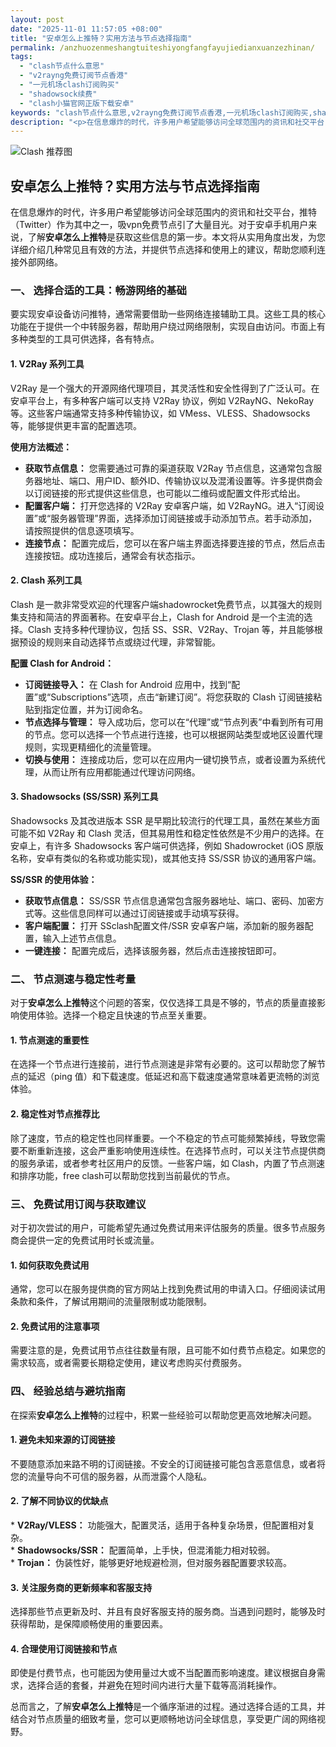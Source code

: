 ```yaml
---
layout: post
date: "2025-11-01 11:57:05 +08:00"
title: "安卓怎么上推特？实用方法与节点选择指南"
permalink: /anzhuozenmeshangtuiteshiyongfangfayujiedianxuanzezhinan/
tags:
  - "clash节点什么意思"
  - "v2rayng免费订阅节点香港"
  - "一元机场clash订阅购买"
  - "shadowsock续费"
  - "clash小猫官网正版下载安卓"
keywords: "clash节点什么意思,v2rayng免费订阅节点香港,一元机场clash订阅购买,shadowsock续费,clash小猫官网正版下载安卓"
description: "<p>在信息爆炸的时代，许多用户希望能够访问全球范围内的资讯和社交平台，推特（Twitter）作为其中之一，吸vpn免费节点引了大量目光。对于安卓手机用户来说，了解<strong>安卓怎么上推特</strong>是获取这些信息的第一步。本文将从实用角度出发，为您详细介绍几种常见且有效的方法，并提供节点选择和使用上的建议，帮助您顺利连接外部网络。</p>"
---
```


![Clash 推荐图](https://clashjd.github.io/assets/img/节点订阅推荐.png)

## 安卓怎么上推特？实用方法与节点选择指南

<p>在信息爆炸的时代，许多用户希望能够访问全球范围内的资讯和社交平台，推特（Twitter）作为其中之一，吸vpn免费节点引了大量目光。对于安卓手机用户来说，了解<strong>安卓怎么上推特</strong>是获取这些信息的第一步。本文将从实用角度出发，为您详细介绍几种常见且有效的方法，并提供节点选择和使用上的建议，帮助您顺利连接外部网络。</p>
<h3>一、 选择合适的工具：畅游网络的基础</h3>
<p>要实现安卓设备访问推特，通常需要借助一些网络连接辅助工具。这些工具的核心功能在于提供一个中转服务器，帮助用户绕过网络限制，实现自由访问。市面上有多种类型的工具可供选择，各有特点。</p>
<h4>1. V2Ray 系列工具</h4>
<p>V2Ray 是一个强大的开源网络代理项目，其灵活性和安全性得到了广泛认可。在安卓平台上，有多种客户端可以支持 V2Ray 协议，例如 V2RayNG、NekoRay 等。这些客户端通常支持多种传输协议，如 VMess、VLESS、Shadowsocks 等，能够提供更丰富的配置选项。</p>
<p><strong>使用方法概述：</strong></p>
<ul>
<li><strong>获取节点信息：</strong> 您需要通过可靠的渠道获取 V2Ray 节点信息，这通常包含服务器地址、端口、用户ID、额外ID、传输协议以及混淆设置等。许多提供商会以订阅链接的形式提供这些信息，也可能以二维码或配置文件形式给出。</li>
<li><strong>配置客户端：</strong> 打开您选择的 V2Ray 安卓客户端，如 V2RayNG。进入“订阅设置”或“服务器管理”界面，选择添加订阅链接或手动添加节点。若手动添加，请按照提供的信息逐项填写。</li>
<li><strong>连接节点：</strong> 配置完成后，您可以在客户端主界面选择要连接的节点，然后点击连接按钮。成功连接后，通常会有状态指示。</li>
</ul>
<h4>2. Clash 系列工具</h4>
<p>Clash 是一款非常受欢迎的代理客户端shadowrocket免费节点，以其强大的规则集支持和简洁的界面著称。在安卓平台上，Clash for Android 是一个主流的选择。Clash 支持多种代理协议，包括 SS、SSR、V2Ray、Trojan 等，并且能够根据预设的规则来自动选择节点或绕过代理，非常智能。</p>
<p><strong>配置 Clash for Android：</strong></p>
<ul>
<li><strong>订阅链接导入：</strong> 在 Clash for Android 应用中，找到“配置”或“Subscriptions”选项，点击“新建订阅”。将您获取的 Clash 订阅链接粘贴到指定位置，并为订阅命名。</li>
<li><strong>节点选择与管理：</strong> 导入成功后，您可以在“代理”或“节点列表”中看到所有可用的节点。您可以选择一个节点进行连接，也可以根据网站类型或地区设置代理规则，实现更精细化的流量管理。</li>
<li><strong>切换与使用：</strong> 连接成功后，您可以在应用内一键切换节点，或者设置为系统代理，从而让所有应用都能通过代理访问网络。</li>
</ul>
<h4>3. Shadowsocks (SS/SSR) 系列工具</h4>
<p>Shadowsocks 及其改进版本 SSR 是早期比较流行的代理工具，虽然在某些方面可能不如 V2Ray 和 Clash 灵活，但其易用性和稳定性依然是不少用户的选择。在安卓上，有许多 Shadowsocks 客户端可供选择，例如 Shadowrocket (iOS 原版名称，安卓有类似的名称或功能实现)，或其他支持 SS/SSR 协议的通用客户端。</p>
<p><strong>SS/SSR 的使用体验：</strong></p>
<ul>
<li><strong>获取节点信息：</strong> SS/SSR 节点信息通常包含服务器地址、端口、密码、加密方式等。这些信息同样可以通过订阅链接或手动填写获得。</li>
<li><strong>客户端配置：</strong> 打开 SSclash配置文件/SSR 安卓客户端，添加新的服务器配置，输入上述节点信息。</li>
<li><strong>一键连接：</strong> 配置完成后，选择该服务器，然后点击连接按钮即可。</li>
</ul>
<h3>二、 节点测速与稳定性考量</h3>
<p>对于<strong>安卓怎么上推特</strong>这个问题的答案，仅仅选择工具是不够的，节点的质量直接影响使用体验。选择一个稳定且快速的节点至关重要。</p>
<h4>1. 节点测速的重要性</h4>
<p>在选择一个节点进行连接前，进行节点测速是非常有必要的。这可以帮助您了解节点的延迟（ping 值）和下载速度。低延迟和高下载速度通常意味着更流畅的浏览体验。</p>
<h4>2. 稳定性对节点推荐比</h4>
<p>除了速度，节点的稳定性也同样重要。一个不稳定的节点可能频繁掉线，导致您需要不断重新连接，这会严重影响使用连续性。在选择节点时，可以关注节点提供商的服务承诺，或者参考社区用户的反馈。一些客户端，如 Clash，内置了节点测速和排序功能，free clash可以帮助您找到当前最优的节点。</p>
<h3>三、 免费试用订阅与获取建议</h3>
<p>对于初次尝试的用户，可能希望先通过免费试用来评估服务的质量。很多节点服务商会提供一定的免费试用时长或流量。</p>
<h4>1. 如何获取免费试用</h4>
<p>通常，您可以在服务提供商的官方网站上找到免费试用的申请入口。仔细阅读试用条款和条件，了解试用期间的流量限制或功能限制。</p>
<h4>2. 免费试用的注意事项</h4>
<p>需要注意的是，免费试用节点往往数量有限，且可能不如付费节点稳定。如果您的需求较高，或者需要长期稳定使用，建议考虑购买付费服务。</p>
<h3>四、 经验总结与避坑指南</h3>
<p>在探索<strong>安卓怎么上推特</strong>的过程中，积累一些经验可以帮助您更高效地解决问题。</p>
<h4>1. 避免未知来源的订阅链接</h4>
<p>不要随意添加来路不明的订阅链接。不安全的订阅链接可能包含恶意信息，或者将您的流量导向不可信的服务器，从而泄露个人隐私。</p>
<h4>2. 了解不同协议的优缺点</h4>
<p>*   <strong>V2Ray/VLESS：</strong> 功能强大，配置灵活，适用于各种复杂场景，但配置相对复杂。<br />
    *   <strong>Shadowsocks/SSR：</strong> 配置简单，上手快，但混淆能力相对较弱。<br />
    *   <strong>Trojan：</strong> 伪装性好，能够更好地规避检测，但对服务器配置要求较高。</p>
<h4>3. 关注服务商的更新频率和客服支持</h4>
<p>选择那些节点更新及时、并且有良好客服支持的服务商。当遇到问题时，能够及时获得帮助，是保障顺畅使用的重要因素。</p>
<h4>4. 合理使用订阅链接和节点</h4>
<p>即使是付费节点，也可能因为使用量过大或不当配置而影响速度。建议根据自身需求，选择合适的套餐，并避免在短时间内进行大量下载等高消耗操作。</p>
<p>总而言之，了解<strong>安卓怎么上推特</strong>是一个循序渐进的过程。通过选择合适的工具，并结合对节点质量的细致考量，您可以更顺畅地访问全球信息，享受更广阔的网络视野。</p>